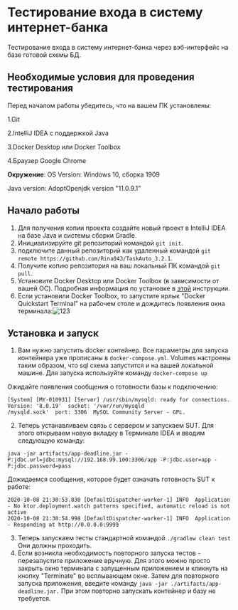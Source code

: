 # Тестирование входа в систему интернет-банка 
Тестирование входа в систему интернет-банка через вэб-интерфейс на базе готовой схемы БД.
## Необходимые условия для проведения тестирования
Перед началом работы убедитесь, что на вашем ПК установлены:

1.Git

2.IntelliJ IDEA с поддержкой Java

3.Docker Desktop или Docker Toolbox

4.Браузер Google Chrome


**Окружение**:
OS Version: Windows 10, сборка 1909

Java version: AdoptOpenjdk version "11.0.9.1"

## Начало работы

1) Для получения копии проекта создайте новый проект в IntelliJ IDEA на базе Java и системы сборки Gradle.
2) Инициализируйте git репозиторий командой `git init`.
3) подключите данный репозиторий как удаленный командой `git remote https://github.com/Rina043/TaskAuto_3.2.1`.
4) Получите копию репозитория на ваш локальный ПК командой `git pull`.
5) Установите Docker Desktop или Docker Toolbox (в зависимости от вашей ОС). Подробная информация по установке в [этой](https://github.com/netology-code/aqa-homeworks/blob/aqa4/docker/installation.md) инструкции.
6) Если установили Docker Toolbox, то запустите ярлык "Docker Quickstart Terminal" на рабочем столе и дождитесь появления окна терминала:![123](https://user-images.githubusercontent.com/67234113/104813935-a0d0ba00-5825-11eb-8e15-9c57253b0515.png)

## **Установка и запуск**
1. Вам нужно запустить docker контейнер. Все параметры для запуска контейнера уже прописаны в `docker-compose.yml`. Volumes настроены таким образом, что sql схема запустится и на вашей локальной машине.
Для запуска используйте команду 
`docker-compose up`

Ожидайте появления сообщения о готовности базы к подключению:
```
[System] [MY-010931] [Server] /usr/sbin/mysqld: ready for connections. Version: '8.0.19'  socket: '/var/run/mysqld
/mysqld.sock'  port: 3306  MySQL Community Server - GPL.
```
2. Теперь устанавливаем связь с сервером и запускаем SUT. Для этого открываем новую вкладку в Терминале IDEA и вводим следующую команду:
```
java -jar artifacts/app-deadline.jar -P:jdbc.url=jdbc:mysql://192.168.99.100:3306/app -P:jdbc.user=app -P:jdbc.password=pass
```
Дожидаемся сообщения, которое будет означать готовность SUT к работе:
```
2020-10-08 21:30:53.830 [DefaultDispatcher-worker-1] INFO  Application - No ktor.deployment.watch patterns specified, automatic reload is not active
2020-10-08 21:30:54.998 [DefaultDispatcher-worker-1] INFO  Application - Responding at http://0.0.0.0:9999
```
3. Теперь запускаем тесты стандартной командой `./gradlew clean test`
 Они должны проходить.
4. Если возникла необходимость повторного запуска тестов - перезапустите приложение вручную. Для этого можно просто закрыть окно терминала с запущенным приложением и кликнуть на кнопку "Terminate" во всплывающем окне. Затем для повторного запуска приложения, введите команду `java -jar ./artifacts/app-deadline.jar.`
При этом повторно запускать контейнер и базу не требуется.
